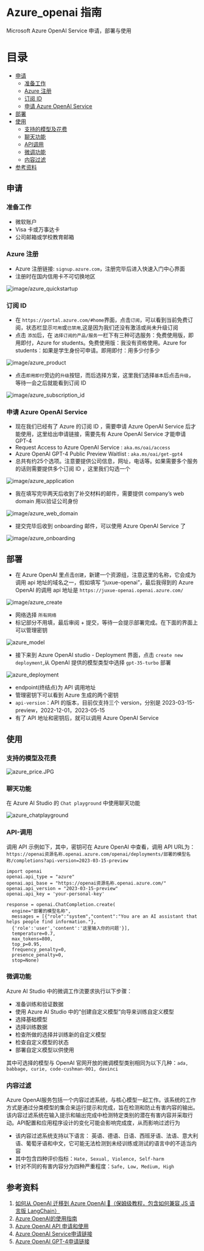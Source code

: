 # Azure_openai 指南

Microsoft Azure OpenAI Service 申请，部署与使用

# 目录

- [申请](#申请)
  - [准备工作](#准备工作)
  - [Azure 注册](#Azure-注册)
  - [订阅 ID](#订阅-ID)
  - [申请 Azure OpenAI Service](#申请-azure-openai-service)
- [部署](#部署)
- [使用](#使用)
  - [支持的模型及花费](#支持的模型及花费)
  - [聊天功能](#聊天功能)
  - [API调用](#api-调用)
  - [微调功能](#微调功能)
  - [内容过滤](#内容过滤)
- [参考资料](#参考资料)

## 申请

### 准备工作

- 微软账户
- Visa 卡或万事达卡
- 公司邮箱或学校教育邮箱

### Azure 注册

-  Azure 注册链接: `signup.azure.com`，注册完毕后进入快速入门中心界面
-  注册时在国内信用卡不可切换地区

![image/azure_quickstartup](image/azure_quickstartup.JPG)

### 订阅 ID

- 在 `https://portal.azure.com/#home`界面，点击`订阅`，可以看到当前免费订阅，状态栏显示`可用`或`已禁用`,这是因为我们还没有激活或尚未升级订阅
- 点击 `添加`后，在 `选择订阅的产品/服务`一栏下有三种可选服务：免费使用版，即用即付，Azure for students。免费使用版：我没有资格使用。Azure for students：如果是学生身份可申请。即用即付：用多少付多少

![image/azure_product](image/azure_product.JPG)

- 点击`即用即付`旁边的`升级`按钮，而后选择方案，这里我们选择`基本`后点击`升级`，等待一会之后就能看到订阅 ID 

![image/azure_subscription_id](image/azure_suscription_id.JPG)

### 申请 Azure OpenAI Service

- 现在我们已经有了 Azure 的订阅 ID ，需要申请 Azure OpenAI Service 后才能使用，这里给出申请链接，需要先有 Azure OpenAI Service 才能申请 GPT-4
- Request Access to Azure OpenAI Service : `aka.ms/oai/access`
- Azure OpenAI GPT-4 Public Preview Waitlist : `aka.ms/oai/get-gpt4`
- 总共有约25个选项。注意要提供公司信息，网址，电话等。如果需要多个服务的话则需要提供多个订阅 ID ，这里我们勾选一个

![image/azure_application](image/azure_application.JPG)

- 我在填写完毕两天后收到了补交材料的邮件，需要提供 company’s web domain 用以验证公司身份

![image/azure_web_domain](image/azure_web_domain.JPG)

- 提交完毕后收到 onboarding 邮件，可以使用 Azure OpenAI Service 了

![image/azure_onboarding](image/azure_onboarding.JPG)

## 部署

- 在 Azure OpenAI 里点击`创建`，新建一个资源组，注意这里的名称，它会成为调用 api 地址的域名之一，假如填写 “juxue-openai”，最后我得到的 Azure OpenAI 的调用 api 地址是 `https://juxue-openai.openai.azure.com/`

![image/azure_create](image/azure_create.JPG)

- 网络选择 `所有网络`
- 标记部分不用填，最后审阅 + 提交，等待一会提示部署完成。在下面的界面上可以管理密钥

![azure_model](image/azure_model.JPG)

- 接下来到 Azure OpenAI studio - Deployment 界面，点击 `create new deployment`,从 OpenAI 提供的模型类型中选择 `gpt-35-turbo` 部署

![azure_deployment](image/azure_deployment.JPG)

- endpoint(终结点)为 API 调用地址
- 管理密钥下可以看到 Azure 生成的两个密钥
- `api-version`：API 的版本，目前仅支持三个 version，分别是 2023-03-15-preview，2022-12-01，2023-05-15
- 有了 API 地址和密钥后，就可以调用 Azure OpenAI Service 

## 使用

### 支持的模型及花费

![azure_price.JPG](image/azure_price.JPG)

### 聊天功能

在 Azure AI Studio 的 `Chat playground` 中使用聊天功能

![azure_chatplayground](image/azure_chatplayground.JPG)

### API-调用

调用 API 示例如下，其中，密钥可在 Azure OpenAI 中查看，调用 API URL为：
`https://openai资源名称.openai.azure.com/openai/deployments/部署的模型名称/completions?api-version=2023-03-15-preview`

```
import openai
openai.api_type = "azure"
openai.api_base = "https://openai资源名称.openai.azure.com/"
openai.api_version = "2023-03-15-preview"
openai.api_key = 'your-personal-key'

response = openai.ChatCompletion.create(
  engine="部署的模型名称",
  messages = [{"role":"system","content":"You are an AI assistant that helps people find information."},
  {'role':'user','content':'这里输入你的问题'}],
  temperature=0.7,
  max_tokens=800,
  top_p=0.95,
  frequency_penalty=0,
  presence_penalty=0,
  stop=None)
```
### 微调功能

Azure AI Studio 中的微调工作流要求执行以下步骤：

- 准备训练和验证数据
- 使用 Azure AI Studio 中的“创建自定义模型”向导来训练自定义模型
- 选择基础模型
- 选择训练数据
- 检查所做的选择并训练新的自定义模型
- 检查自定义模型的状态
- 部署自定义模型以供使用

其中可选择的模型与 OpenAI 官网开放的微调模型类别相同为以下几种：`ada, babbage, curie, code-cushman-001, davinci`

### 内容过滤

Azure OpenAI服务包括一个内容过滤系统，与核心模型一起工作。该系统的工作方式是通过分类模型的集合来运行提示和完成，旨在检测和防止有害内容的输出。该内容过滤系统在输入提示和输出完成中检测特定类别的潜在有害内容并采取行动。API配置和应用程序设计的变化可能会影响完成度，从而影响过滤行为
- 该内容过滤系统支持以下语言： 英语、德语、日语、西班牙语、法语、意大利语、葡萄牙语和中文，它可能无法检测到未经训练或测试的语言中的不适当内容
- 其中包含四种评价指标：`Hate, Sexual, Violence, Self-harm`
- 针对不同的有害内容分为四种严重程度：`Safe, Low, Medium, High`

## 参考资料
1. [如何从 OpenAI 迁移到 Azure OpenAI 🧐（保姆级教程，包含如何兼容 JS 语言版 LangChain）](https://juejin.cn/post/7241095368179826748)
2. [Azure OpenAI的使用指南](https://zhuanlan.zhihu.com/p/618541541)
3. [Azure OpenAI API 申请和使用](https://razeen.me/posts/how-to-apply-and-use-azure-openai-api/)
4. [Azure OpenAI Service申请链接](aka.ms/oai/access)
5. [Azure OpenAI GPT-4申请链接](aka.ms/oai/get-gpt4)
